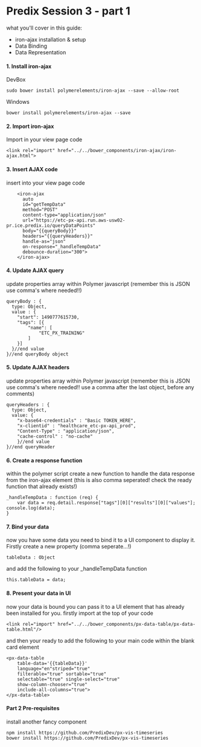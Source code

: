 # Predix Session 3 - part 1

what you'll cover in this guide:

 * iron-ajax installation & setup
 * Data Binding
 * Data Representation


#### 1. Install iron-ajax
DevBox
```
sudo bower install polymerelements/iron-ajax --save --allow-root
```
Windows
```
bower install polymerelements/iron-ajax --save
```

#### 2. Import iron-ajax
Import in your view page code
```
<link rel="import" href="../../bower_components/iron-ajax/iron-ajax.html">
```

#### 3. Insert AJAX code
insert into your view page code
```
 	<iron-ajax
      auto
      id="getTempData"
      method="POST"
      content-type="application/json"
      url="https://etc-px-api.run.aws-usw02-pr.ice.predix.io/queryDataPoints"
      body="{{queryBody}}"
      headers="{{queryHeaders}}"
      handle-as="json"
      on-response="_handleTempData"
      debounce-duration="300">
    </iron-ajax>
```

#### 4. Update AJAX query
update properties array within Polymer javascript (remember this is JSON use comma's where needed!!)
```
queryBody : {
  type: Object,
  value : {
    "start": 1490777615730,
    "tags": [{
        "name": [
            "ETC_PX_TRAINING"
        ]
    }]
  }//end value
}//end queryBody object

```
#### 5. Update AJAX headers
update properties array within Polymer javascript (remember this is JSON use comma's where needed!! use a comma after the last object, before any comments)
```
queryHeaders : {
  type: Object,
  value: {
    "x-base64-credentials" : "Basic TOKEN_HERE",
    "x-clientid" : "healthcare_etc-px-api_prod",
    "Content-Type" : "application/json",
    "cache-control" : "no-cache"
    }//end value
}//end queryHeader

```

#### 6. Create a response function
within the polymer script create a new function to handle the data response from the iron-ajax element (this is also comma seperated! check the ready function that already exists!)
```
_handleTempData : function (req) {
	var data = req.detail.response["tags"][0]["results"][0]["values"];
console.log(data);
}

```

#### 7. Bind your data
now you have some data you need to bind it to a UI component to display it. Firstly create a new property (comma seperate...!)
```
tableData : Object
```
and add the following to your _handleTempData function
```
this.tableData = data;
```

#### 8. Present your data in UI
now your data is bound you can pass it to a UI element that has already been installed for you. firstly import at the top of your code
```
<link rel="import" href="../../bower_components/px-data-table/px-data-table.html"/>
```
and then your ready to add the following to your main code within the blank card element
```
<px-data-table
	table-data='{{tableData}}'
    language="en"striped="true"
    filterable="true" sortable="true"
    selectable="true" single-select="true"
    show-column-chooser="true"
    include-all-columns="true">
</px-data-table>
```

#### Part 2 Pre-requisites
install another fancy component
```
npm install https://github.com/PredixDev/px-vis-timeseries
bower install https://github.com/PredixDev/px-vis-timeseries
```
